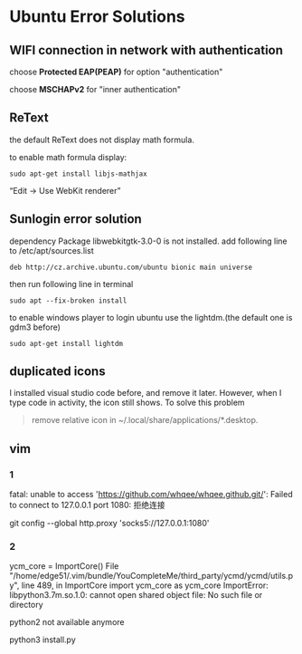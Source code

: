 Ubuntu Error Solutions
=======

## WIFI connection in network with authentication

choose **Protected EAP(PEAP)** for option "authentication"

choose **MSCHAPv2** for "inner authentication"

## ReText

the default ReText does not display math formula.

to enable math formula display:
```
sudo apt-get install libjs-mathjax
```

“Edit → Use WebKit renderer”

## Sunlogin error solution

dependency Package libwebkitgtk-3.0-0 is not installed.
add following line to /etc/apt/sources.list
```
deb http://cz.archive.ubuntu.com/ubuntu bionic main universe
```

then run following line in terminal
```
sudo apt --fix-broken install
```

to enable windows player to login ubuntu use the lightdm.(the default one is gdm3 before)
```
sudo apt-get install lightdm
```

## duplicated icons
I installed visual studio code before, and remove it later. However, when I type code in activity, the icon still shows.
To solve this problem
> remove relative icon in ~/.local/share/applications/*.desktop.

## vim

### 1

fatal: unable to access 'https://github.com/whqee/whqee.github.git/': Failed to connect to 127.0.0.1 port 1080: 拒绝连接

git config --global http.proxy 'socks5://127.0.0.1:1080'

### 2

ycm_core = ImportCore()
  File "/home/edge51/.vim/bundle/YouCompleteMe/third_party/ycmd/ycmd/utils.py", line 489, in ImportCore
  import ycm_core as ycm_core
ImportError: libpython3.7m.so.1.0: cannot open shared object file: No such file or directory

python2 not available anymore

python3 install.py
